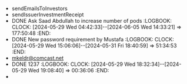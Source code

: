 - sendEmailsToInvestors
- sendIssuerInvestmentReceipt
- DONE Ask Saad Abdullah to increase number of pods
  :LOGBOOK:
  CLOCK: [2024-05-29 Wed 04:42:33]--[2024-06-05 Wed 14:33:21] =>  177:50:48
  :END:
- DONE New password requirement by Mustafa
  :LOGBOOK:
  CLOCK: [2024-05-29 Wed 15:06:06]--[2024-05-31 Fri 18:40:59] =>  51:34:53
  :END:
- mkeldr@comcast.net
- DONE 1237
  :LOGBOOK:
  CLOCK: [2024-05-29 Wed 18:32:34]--[2024-05-29 Wed 19:08:40] =>  00:36:06
  :END:
-